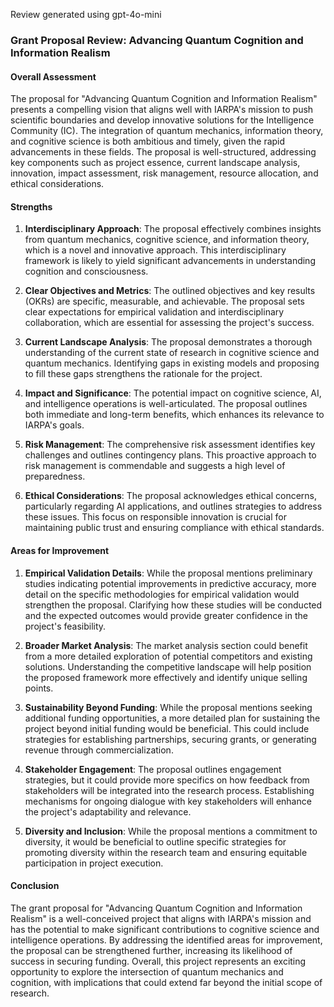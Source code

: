 Review generated using gpt-4o-mini

### Grant Proposal Review: Advancing Quantum Cognition and Information Realism

#### Overall Assessment
The proposal for "Advancing Quantum Cognition and Information Realism" presents a compelling vision that aligns well with IARPA's mission to push scientific boundaries and develop innovative solutions for the Intelligence Community (IC). The integration of quantum mechanics, information theory, and cognitive science is both ambitious and timely, given the rapid advancements in these fields. The proposal is well-structured, addressing key components such as project essence, current landscape analysis, innovation, impact assessment, risk management, resource allocation, and ethical considerations.

#### Strengths
1. **Interdisciplinary Approach**: The proposal effectively combines insights from quantum mechanics, cognitive science, and information theory, which is a novel and innovative approach. This interdisciplinary framework is likely to yield significant advancements in understanding cognition and consciousness.

2. **Clear Objectives and Metrics**: The outlined objectives and key results (OKRs) are specific, measurable, and achievable. The proposal sets clear expectations for empirical validation and interdisciplinary collaboration, which are essential for assessing the project's success.

3. **Current Landscape Analysis**: The proposal demonstrates a thorough understanding of the current state of research in cognitive science and quantum mechanics. Identifying gaps in existing models and proposing to fill these gaps strengthens the rationale for the project.

4. **Impact and Significance**: The potential impact on cognitive science, AI, and intelligence operations is well-articulated. The proposal outlines both immediate and long-term benefits, which enhances its relevance to IARPA's goals.

5. **Risk Management**: The comprehensive risk assessment identifies key challenges and outlines contingency plans. This proactive approach to risk management is commendable and suggests a high level of preparedness.

6. **Ethical Considerations**: The proposal acknowledges ethical concerns, particularly regarding AI applications, and outlines strategies to address these issues. This focus on responsible innovation is crucial for maintaining public trust and ensuring compliance with ethical standards.

#### Areas for Improvement
1. **Empirical Validation Details**: While the proposal mentions preliminary studies indicating potential improvements in predictive accuracy, more detail on the specific methodologies for empirical validation would strengthen the proposal. Clarifying how these studies will be conducted and the expected outcomes would provide greater confidence in the project's feasibility.

2. **Broader Market Analysis**: The market analysis section could benefit from a more detailed exploration of potential competitors and existing solutions. Understanding the competitive landscape will help position the proposed framework more effectively and identify unique selling points.

3. **Sustainability Beyond Funding**: While the proposal mentions seeking additional funding opportunities, a more detailed plan for sustaining the project beyond initial funding would be beneficial. This could include strategies for establishing partnerships, securing grants, or generating revenue through commercialization.

4. **Stakeholder Engagement**: The proposal outlines engagement strategies, but it could provide more specifics on how feedback from stakeholders will be integrated into the research process. Establishing mechanisms for ongoing dialogue with key stakeholders will enhance the project's adaptability and relevance.

5. **Diversity and Inclusion**: While the proposal mentions a commitment to diversity, it would be beneficial to outline specific strategies for promoting diversity within the research team and ensuring equitable participation in project execution.

#### Conclusion
The grant proposal for "Advancing Quantum Cognition and Information Realism" is a well-conceived project that aligns with IARPA's mission and has the potential to make significant contributions to cognitive science and intelligence operations. By addressing the identified areas for improvement, the proposal can be strengthened further, increasing its likelihood of success in securing funding. Overall, this project represents an exciting opportunity to explore the intersection of quantum mechanics and cognition, with implications that could extend far beyond the initial scope of research.